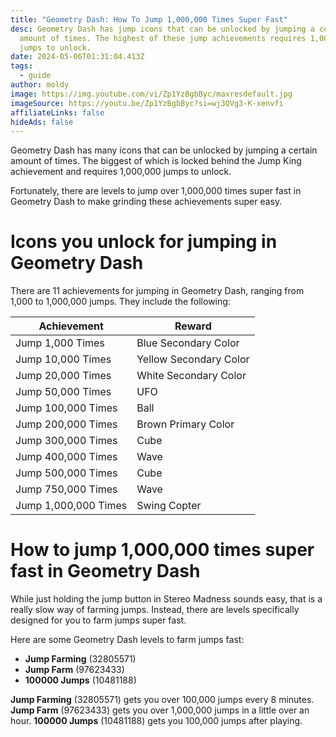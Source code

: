 ```yaml
---
title: "Geometry Dash: How To Jump 1,000,000 Times Super Fast"
desc: Geometry Dash has jump icons that can be unlocked by jumping a certain
  amount of times. The highest of these jump achievements requires 1,000,000
  jumps to unlock.
date: 2024-05-06T01:31:04.413Z
tags:
  - guide
author: moldy
image: https://img.youtube.com/vi/Zp1YzBgbByc/maxresdefault.jpg
imageSource: https://youtu.be/Zp1YzBgbByc?si=wj3QVg3-K-xenvfi
affiliateLinks: false
hideAds: false
---
```

Geometry Dash has many icons that can be unlocked by jumping a certain amount of times. The biggest of which is locked behind the Jump King achievement and requires 1,000,000 jumps to unlock.

Fortunately, there are levels to jump over 1,000,000 times super fast in Geometry Dash to make grinding these achievements super easy.

# Icons you unlock for jumping in Geometry Dash

There are 11 achievements for jumping in Geometry Dash, ranging from 1,000 to 1,000,000 jumps. They include the following:

| Achievement | Reward |
|-----------------|-----|
| Jump 1,000 Times | Blue Secondary Color |
| Jump 10,000 Times | Yellow Secondary Color |
| Jump 20,000 Times | White Secondary Color |
| Jump 50,000 Times | UFO |
| Jump 100,000 Times | Ball |
| Jump 200,000 Times | Brown Primary Color |
| Jump 300,000 Times | Cube |
| Jump 400,000 Times | Wave |
| Jump 500,000 Times | Cube |
| Jump 750,000 Times | Wave |
| Jump 1,000,000 Times | Swing Copter |

# How to jump 1,000,000 times super fast in Geometry Dash

While just holding the jump button in Stereo Madness sounds easy, that is a really slow way of farming jumps. Instead, there are levels specifically designed for you to farm jumps super fast.

Here are some Geometry Dash levels to farm jumps fast:

- **Jump Farming** (32805571)
- **Jump Farm** (97623433)
- **100000 Jumps** (10481188)

**Jump Farming** (32805571) gets you over 100,000 jumps every 8 minutes. **Jump Farm** (97623433) gets you over 1,000,000 jumps in a little over an hour. **100000 Jumps** (10481188) gets you 100,000 jumps after playing.
